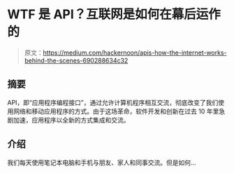 # WTF 是 API？互联网是如何在幕后运作的

> 原文：<https://medium.com/hackernoon/apis-how-the-internet-works-behind-the-scenes-690288634c32>

## 摘要

API，即“应用程序编程接口”，通过允许计算机程序相互交流，彻底改变了我们使用网络和移动应用程序的方式。由于这场革命，软件开发和创新在过去 10 年里急剧加速，应用程序以全新的方式集成和交流。

## 介绍

我们每天使用笔记本电脑和手机与朋友、家人和同事交流。但是如何…